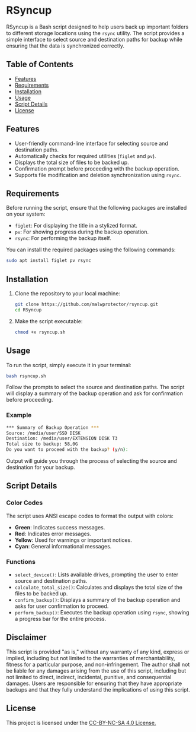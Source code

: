 # RSyncup

RSyncup is a Bash script designed to help users back up important folders to different storage locations using the `rsync` utility. The script provides a simple interface to select source and destination paths for backup while ensuring that the data is synchronized correctly.

## Table of Contents

- [Features](#features)
- [Requirements](#requirements)
- [Installation](#installation)
- [Usage](#usage)
- [Script Details](#script-details)
- [License](#license)

## Features

- User-friendly command-line interface for selecting source and destination paths.
- Automatically checks for required utilities (`figlet` and `pv`).
- Displays the total size of files to be backed up.
- Confirmation prompt before proceeding with the backup operation.
- Supports file modification and deletion synchronization using `rsync`.

## Requirements

Before running the script, ensure that the following packages are installed on your system:

- `figlet`: For displaying the title in a stylized format.
- `pv`: For showing progress during the backup operation.
- `rsync`: For performing the backup itself.

You can install the required packages using the following commands:

```bash
sudo apt install figlet pv rsync
```

## Installation

1. Clone the repository to your local machine:

   ```bash
   git clone https://github.com/malwprotector/rsyncup.git
   cd RSyncup
   ```

2. Make the script executable:

   ```bash
   chmod +x rsyncup.sh
   ```

## Usage

To run the script, simply execute it in your terminal:

```bash
bash rsyncup.sh
```

Follow the prompts to select the source and destination paths. The script will display a summary of the backup operation and ask for confirmation before proceeding.

### Example

```bash
*** Summary of Backup Operation ***
Source: /media/user/SSD DISK
Destination: /media/user/EXTENSION DISK T3
Total size to backup: 58,0G
Do you want to proceed with the backup? (y/n): 

```

Output will guide you through the process of selecting the source and destination for your backup.

## Script Details

### Color Codes

The script uses ANSI escape codes to format the output with colors:
- **Green**: Indicates success messages.
- **Red**: Indicates error messages.
- **Yellow**: Used for warnings or important notices.
- **Cyan**: General informational messages.

### Functions

- `select_device()`: Lists available drives, prompting the user to enter source and destination paths.
- `calculate_total_size()`: Calculates and displays the total size of the files to be backed up.
- `confirm_backup()`: Displays a summary of the backup operation and asks for user confirmation to proceed.
- `perform_backup()`: Executes the backup operation using `rsync`, showing a progress bar for the entire process.

## Disclaimer

This script is provided "as is," without any warranty of any kind, express or implied, including but not limited to the warranties of merchantability, fitness for a particular purpose, and non-infringement. The author shall not be liable for any damages arising from the use of this script, including but not limited to direct, indirect, incidental, punitive, and consequential damages. Users are responsible for ensuring that they have appropriate backups and that they fully understand the implications of using this script.

## License

This project is licensed under the  [CC-BY-NC-SA 4.0 License.](https://creativecommons.org/licenses/by-nc-sa/4.0/deed.fr)